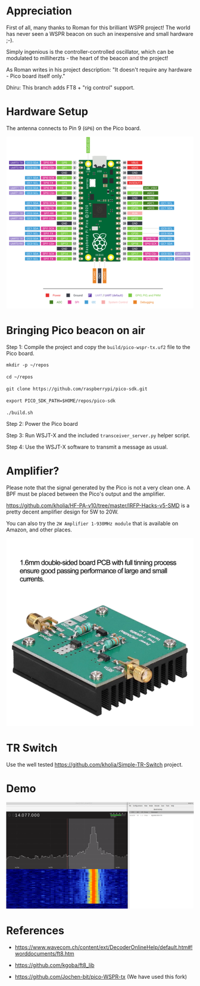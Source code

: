 # Appreciation

First of all, many thanks to Roman for this brilliant WSPR project! The world
has never seen a WSPR beacon on such an inexpensive and small hardware ;-).

Simply ingenious is the controller-controlled oscillator, which can be
modulated to milliherzts - the heart of the beacon and the project!

As Roman writes in his project description: "It doesn't require any hardware -
Pico board itself only."

Dhiru: This branch adds FT8 + "rig control" support.

# Hardware Setup

The antenna connects to Pin 9 (`GP6`) on the Pico board.

![Pico Board](Raspberry-Pi-Pico-Pinout.png)

# Bringing Pico beacon on air

Step 1: Compile the project and copy the `build/pico-wspr-tx.uf2` file to the
Pico board.

```
mkdir -p ~/repos

cd ~/repos

git clone https://github.com/raspberrypi/pico-sdk.git

export PICO_SDK_PATH=$HOME/repos/pico-sdk

./build.sh
```

Step 2: Power the Pico board

Step 3: Run WSJT-X and the included `transceiver_server.py` helper script.

Step 4: Use the WSJT-X software to transmit a message as usual.

# Amplifier?

Please note that the signal generated by the Pico is not a very clean one. A
BPF must be placed between the Pico's output and the amplifier.

https://github.com/kholia/HF-PA-v10/tree/master/IRFP-Hacks-v5-SMD is a pretty
decent amplifier design for 5W to 20W.

You can also try the `2W Amplifier 1-930MHz module` that is available on
Amazon, and other places.

![2W amplifier module](screenshots/ready-made-amp-module.jpg)

# TR Switch

Use the well tested https://github.com/kholia/Simple-TR-Switch project.

# Demo

![Demo 1](screenshots/Screenshot_2024-07-31_09-44-43.png)

# References

- https://www.wavecom.ch/content/ext/DecoderOnlineHelp/default.htm#!worddocuments/ft8.htm

- https://github.com/kgoba/ft8_lib

- https://github.com/Jochen-bit/pico-WSPR-tx (We have used this fork)
